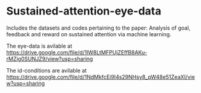 # Sustained-attention-eye-data
Includes the datasets and codes pertaining to the paper: Analysis of goal, feedback and reward on sustained attention via machine learning.

The eye-data is avilable at https://drive.google.com/file/d/1lW8LtMFPUjZEffB8AKu-rMZig0SUNJZ9/view?usp=sharing


The id-conditions are avilable at https://drive.google.com/file/d/1NdMkfcEi9I4s29NHsy8_pW48e51ZeaXI/view?usp=sharing
